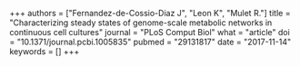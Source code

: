 +++
authors = ["Fernandez-de-Cossio-Diaz J", "Leon K", "Mulet R."]
title = "Characterizing steady states of genome-scale metabolic networks in continuous cell cultures"
journal = "PLoS Comput Biol"
what = "article"
doi = "10.1371/journal.pcbi.1005835"
pubmed = "29131817"
date = "2017-11-14"
keywords = []
+++

